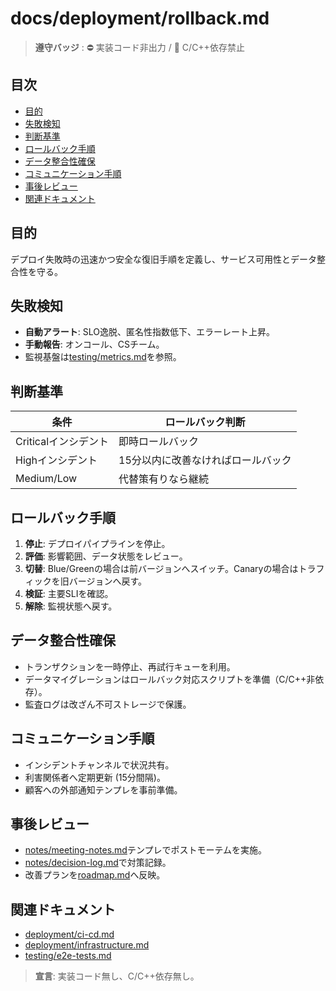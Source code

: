 # docs/deployment/rollback.md

> **遵守バッジ** : :no_entry: 実装コード非出力 / :no_entry_sign: C/C++依存禁止

## 目次
- [目的](#目的)
- [失敗検知](#失敗検知)
- [判断基準](#判断基準)
- [ロールバック手順](#ロールバック手順)
- [データ整合性確保](#データ整合性確保)
- [コミュニケーション手順](#コミュニケーション手順)
- [事後レビュー](#事後レビュー)
- [関連ドキュメント](#関連ドキュメント)

## 目的
デプロイ失敗時の迅速かつ安全な復旧手順を定義し、サービス可用性とデータ整合性を守る。

## 失敗検知
- **自動アラート**: SLO逸脱、匿名性指数低下、エラーレート上昇。
- **手動報告**: オンコール、CSチーム。
- 監視基盤は[testing/metrics.md](../testing/metrics.md)を参照。

## 判断基準
| 条件 | ロールバック判断 |
|------|------------------|
| Criticalインシデント | 即時ロールバック |
| Highインシデント | 15分以内に改善なければロールバック |
| Medium/Low | 代替策有りなら継続 |

## ロールバック手順
1. **停止**: デプロイパイプラインを停止。
2. **評価**: 影響範囲、データ状態をレビュー。
3. **切替**: Blue/Greenの場合は前バージョンへスイッチ。Canaryの場合はトラフィックを旧バージョンへ戻す。
4. **検証**: 主要SLIを確認。
5. **解除**: 監視状態へ戻す。

## データ整合性確保
- トランザクションを一時停止、再試行キューを利用。
- データマイグレーションはロールバック対応スクリプトを準備（C/C++非依存）。
- 監査ログは改ざん不可ストレージで保護。

## コミュニケーション手順
- インシデントチャンネルで状況共有。
- 利害関係者へ定期更新 (15分間隔)。
- 顧客への外部通知テンプレを事前準備。

## 事後レビュー
- [notes/meeting-notes.md](../notes/meeting-notes.md)テンプレでポストモーテムを実施。
- [notes/decision-log.md](../notes/decision-log.md)で対策記録。
- 改善プランを[roadmap.md](../roadmap.md)へ反映。

## 関連ドキュメント
- [deployment/ci-cd.md](./ci-cd.md)
- [deployment/infrastructure.md](./infrastructure.md)
- [testing/e2e-tests.md](../testing/e2e-tests.md)

> **宣言**: 実装コード無し、C/C++依存無し。